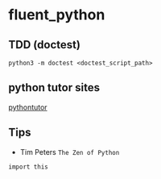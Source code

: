 # fluent_python

## TDD (doctest)

```
python3 -m doctest <doctest_script_path>
```

## python tutor sites
[pythontutor](http://www.pythontutor.com)

## Tips
- Tim Peters `The Zen of Python`
```
import this
```